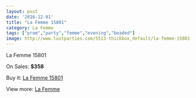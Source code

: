 ```yaml
---
layout: post
date: '2016-12-01'
title: "La Femme 15801"
category: La Femme
tags: ["prom","party","femme","evening","beaded"]
image: http://www.lustparties.com/5513-thickbox_default/la-femme-15801.jpg
---
```

La Femme 15801

On Sales: **$358**
<a href="https://www.lustparties.com/en/la-femme/1853-la-femme-15801.html"><amp-img layout="responsive" width="600" height="600" src="//www.lustparties.com/5513-thickbox_default/la-femme-15801.jpg" alt="La Femme 15801 0" /></a>
<a href="https://www.lustparties.com/en/la-femme/1853-la-femme-15801.html"><amp-img layout="responsive" width="600" height="600" src="//www.lustparties.com/5514-thickbox_default/la-femme-15801.jpg" alt="La Femme 15801 1" /></a>

Buy it: [La Femme 15801](https://www.lustparties.com/en/la-femme/1853-la-femme-15801.html "La Femme 15801")

View more: [La Femme](https://www.lustparties.com/en/4-la-femme "La Femme")